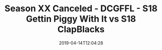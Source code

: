 ---
title: Season XX Canceled - DCGFFL - S18 Gettin Piggy With It vs S18 ClapBlacks
teams-score:
- team: _teams/pink.md
  score:
- team: _teams/black.md
  score: 20
mvp: Nick Eckert (Pink), Greg Carter (Black)
game-ball: ''
season: 16
week: 7
date: '2019-04-14T12:04:28'
pageid: season-xviii-week-7-april-14-6916-vs-6913
---